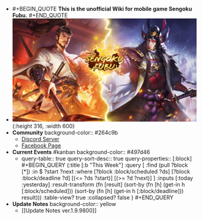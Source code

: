 - #+BEGIN_QUOTE
  **This is the unofficial Wiki for mobile game Sengoku Fubu.**
  #+END_QUOTE
- ![cover-200812.jpg](../assets/cover-200812_1656919621186_0.jpg){:height 316, :width 600}
- **Community**
  background-color:: #264c9b
	- [Discord Server](https://discord.gg/pqXNKw5vrz)
	- [Facebook Page](https://www.facebook.com/sengokufubu.en/)
- **Current Events** #kanban
  background-color:: #497d46
	- query-table:: true
	  query-sort-desc:: true
	  query-properties:: [:block]
	  #+BEGIN_QUERY
	  {:title [:b "This Week"]
	          :query [
	              :find (pull ?block [*])
	              :in $ ?start ?next
	              :where
	                              [?block :block/scheduled ?ds] 
	  							[?block :block/deadline ?d]
	                              [(<= ?ds ?start)]
	  							[(>= ?d ?next)]
	              ]
	  		:inputs [:today :yesterday]
	          :result-transform 
	  			(fn [result]
	  				(sort-by 
	  					(fn [h] (get-in h [:block/scheduled]))
	  					(sort-by
	  						(fn [h] (get-in h [:block/deadline]))				
	  						result)))
	          :table-view? true
	          :collapsed? false
	      }
	  #+END_QUERY
- **Update Notes**
  background-color:: yellow
	- [[Update Notes ver.1.9.9800]]